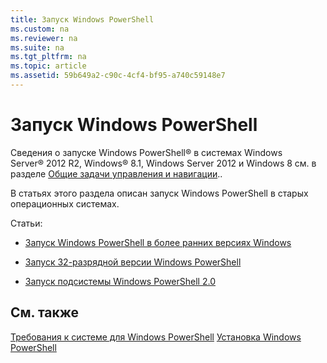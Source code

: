 ```yaml
---
title: Запуск Windows PowerShell
ms.custom: na
ms.reviewer: na
ms.suite: na
ms.tgt_pltfrm: na
ms.topic: article
ms.assetid: 59b649a2-c90c-4cf4-bf95-a740c59148e7
---
```

# Запуск Windows PowerShell
Сведения о запуске Windows PowerShell® в системах Windows Server® 2012 R2, Windows® 8.1, Windows Server 2012 и Windows 8 см. в разделе [Общие задачи управления и навигации](http://technet.microsoft.com/library/hh831491.aspx)..

В статьях этого раздела описан запуск Windows PowerShell в старых операционных системах.

Статьи:

-   [Запуск Windows PowerShell в более ранних версиях Windows](Starting-Windows-PowerShell-on-Earlier-Versions-of-Windows.md)

-   [Запуск 32-разрядной версии Windows PowerShell](Starting-the-32-Bit-Version-of-Windows-PowerShell.md)

-   [Запуск подсистемы Windows PowerShell 2.0](Starting-the-Windows-PowerShell-2.0-Engine.md)

## См. также
[Требования к системе для Windows PowerShell](Windows-PowerShell-System-Requirements.md)
[Установка Windows PowerShell](Installing-Windows-PowerShell.md)



<!--HONumber=May16_HO2-->


